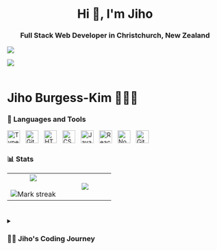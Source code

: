 <h1 align="center">Hi 👋, I'm Jiho</h1>
<h3 align="center">Full Stack Web Developer in Christchurch, New Zealand</h3>
<img src="https://i.gifer.com/6M8G.gif" />

<img src="https://user-images.githubusercontent.com/73097560/115834477-dbab4500-a447-11eb-908a-139a6edaec5c.gif"><br><br>

# Jiho Burgess-Kim 🧑🏻‍💻

### 🧰 Languages and Tools

<img align="left" alt="TypeScript" width="30px" style="padding-right:10px;" src="https://cdn.jsdelivr.net/gh/devicons/devicon/icons/typescript/typescript-plain.svg" />
<img align="left" alt="Git" width="30px" style="padding-right:10px;" src="https://cdn.jsdelivr.net/gh/devicons/devicon/icons/git/git-original.svg" />
<img align="left" alt="HTML" width="30px" style="padding-right:10px;" src="https://cdn.jsdelivr.net/gh/devicons/devicon/icons/html5/html5-plain.svg" />
<img align="left" alt="CSS" width="30px" style="padding-right:10px;" src="https://cdn.jsdelivr.net/gh/devicons/devicon/icons/css3/css3-plain.svg" />
<img align="left" alt="JavaScript" width="30px" style="padding-right:10px;" src="https://cdn.jsdelivr.net/gh/devicons/devicon/icons/javascript/javascript-plain.svg" />
<img align="left" alt="React" width="30px" style="padding-right:10px;" src="https://cdn.jsdelivr.net/gh/devicons/devicon/icons/react/react-original.svg" />
<img align="left" alt="NodeJS" width="30px" style="padding-right:10px;" src="https://cdn.jsdelivr.net/gh/devicons/devicon/icons/nodejs/nodejs-original.svg" />
<img align="left" alt="GitHub" width="30px" style="padding-right:10px;" src="https://cdn.jsdelivr.net/gh/devicons/devicon/icons/github/github-original.svg" />
<br />

#

### 📊 Stats

<p align="center">
  <!--- stats (start) -->
<table align="center">
<tr border="none">
<td width="50%" align="center">
  
  <img  align="center"  src="https://github-readme-stats.vercel.app/api?username=ActualJiho&show_icons=true&theme=vue" />
  <br></br>
  <img  title="🔥 Get streak stats for your profile at git.io/streak-stats" alt="Mark streak" src="https://github-readme-streak-stats.herokuapp.com/?user=ActualJiho&theme=vue" /> 
</td>

<td width="50%" align="center">
  <img  align="center"  src="https://github-readme-stats.anuraghazra1.vercel.app/api/top-langs/?username=ActualJiho&theme=vue"/>
 </td>
</tr>
</table>


#

<details>
 <summary><h3>👨‍💻 Jiho's Coding Journey</h3></summary>
   <p>Hi, I’m Jiho originally from Korea, I moved to New Zealand at 16 years old. I am a web developer who comes from a background in the telecommunication industry. I have a strong passion for transforming ideas into reality and expressing my creativity through coding. My journey into coding began later than some, after moving to New Zealand and achieving residency I was focused on getting my first home. Unsure what I wanted to study when I was younger, it was later on that I discovered my love of coding. Combining an already held love of design with my passion for technology I am looking forward to a career as a full stack developer. </p>

